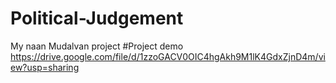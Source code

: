 # Political-Judgement
My naan Mudalvan project 
#Project demo
https://drive.google.com/file/d/1zzoGACV0OIC4hgAkh9M1lK4GdxZjnD4m/view?usp=sharing 
